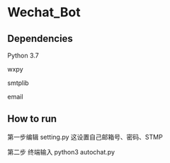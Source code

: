 # Wechat_Bot
## Dependencies
Python 3.7 

wxpy

smtplib

email

## How to run

第一步编辑 setting.py 这设置自己邮箱号、密码、STMP

第二步 终端输入 python3 autochat.py
